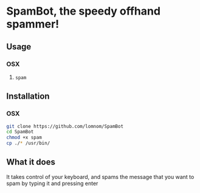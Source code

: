 # SpamBot, the speedy offhand spammer!
## Usage
### OSX
1. `spam`
## Installation
### OSX
```bash
git clone https://github.com/lomnom/SpamBot
cd SpamBot
chmod +x spam
cp ./* /usr/bin/
```
## What it does
It takes control of your keyboard, and spams the message that you want to spam by typing it and pressing enter
